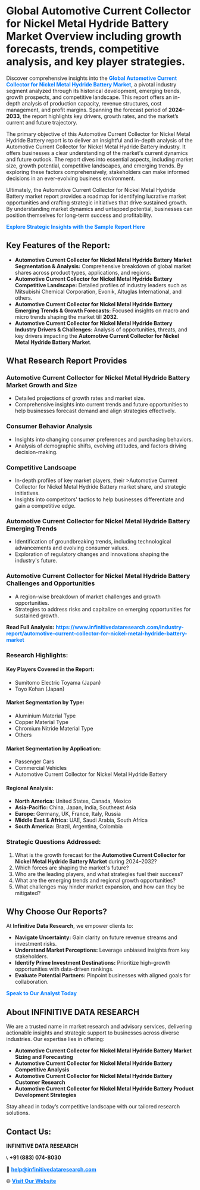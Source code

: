 <h1>Global Automotive Current Collector for Nickel Metal Hydride Battery Market Overview including growth forecasts, trends, competitive analysis, and key player strategies.</h1>
<p>
Discover comprehensive insights into the 
<a href="https://www.infinitivedataresearch.com/industry-report/automotive-current-collector-for-nickel-metal-hydride-battery-market" rel="dofollow" style="color: #007BFF; text-decoration: none;"><strong>Global Automotive Current Collector for Nickel Metal Hydride Battery Market</strong></a>, a pivotal industry segment analyzed through its historical development, emerging trends, growth prospects, and competitive landscape. This report offers an in-depth analysis of production capacity, revenue structures, cost management, and profit margins. Spanning the forecast period of <strong>2024–2033</strong>, the report highlights key drivers, growth rates, and the market’s current and future trajectory.
</p>
<p>
The primary objective of this Automotive Current Collector for Nickel Metal Hydride Battery report is to deliver an insightful and in-depth analysis of the Automotive Current Collector for Nickel Metal Hydride Battery industry. It offers businesses a clear understanding of the market's current dynamics and future outlook. The report dives into essential aspects, including market size, growth potential, competitive landscapes, and emerging trends. By exploring these factors comprehensively, stakeholders can make informed decisions in an ever-evolving business environment.
</p>
<p>
Ultimately, the Automotive Current Collector for Nickel Metal Hydride Battery market report provides a roadmap for identifying lucrative market opportunities and crafting strategic initiatives that drive sustained growth. By understanding market dynamics and untapped potential, businesses can position themselves for long-term success and profitability.
</p>
<p>
<a href="https://www.infinitivedataresearch.com/request-sample/reportId=110870" style="color: #007BFF; text-decoration: none;"><strong>Explore Strategic Insights with the Sample Report Here</strong></a>
</p>

<h2>Key Features of the Report:</h2>
<ul>
<li><strong>Automotive Current Collector for Nickel Metal Hydride Battery Market Segmentation & Analysis:</strong> Comprehensive breakdown of global market shares across product types, applications, and regions.</li>
<li><strong>Automotive Current Collector for Nickel Metal Hydride Battery Competitive Landscape:</strong> Detailed profiles of industry leaders such as Mitsubishi Chemical Corporation, Evonik, Altuglas International, and others.</li>
<li><strong>Automotive Current Collector for Nickel Metal Hydride Battery Emerging Trends & Growth Forecasts:</strong> Focused insights on macro and micro trends shaping the market till <strong>2032</strong>.</li>
<li><strong>Automotive Current Collector for Nickel Metal Hydride Battery Industry Drivers & Challenges:</strong> Analysis of opportunities, threats, and key drivers impacting the <strong>Automotive Current Collector for Nickel Metal Hydride Battery Market</strong>.</li>
</ul>

<h2>What Research Report Provides</h2>
<h3>Automotive Current Collector for Nickel Metal Hydride Battery Market Growth and Size</h3>
<ul>
<li>Detailed projections of growth rates and market size.</li>
<li>Comprehensive insights into current trends and future opportunities to help businesses forecast demand and align strategies effectively.</li>
</ul>

<h3>Consumer Behavior Analysis</h3>
<ul>
<li>Insights into changing consumer preferences and purchasing behaviors.</li>
<li>Analysis of demographic shifts, evolving attitudes, and factors driving decision-making.</li>
</ul>

<h3>Competitive Landscape</h3>
<ul>
<li>In-depth profiles of key market players, their >Automotive Current Collector for Nickel Metal Hydride Battery market share, and strategic initiatives.</li>
<li>Insights into competitors' tactics to help businesses differentiate and gain a competitive edge.</li>
</ul>

<h3>Automotive Current Collector for Nickel Metal Hydride Battery Emerging Trends</h3>
<ul>
<li>Identification of groundbreaking trends, including technological advancements and evolving consumer values.</li>
<li>Exploration of regulatory changes and innovations shaping the industry's future.</li>
</ul>

<h3>Automotive Current Collector for Nickel Metal Hydride Battery Challenges and Opportunities</h3>
<ul>
<li>A region-wise breakdown of market challenges and growth opportunities.</li>
<li>Strategies to address risks and capitalize on emerging opportunities for sustained growth.</li>
</ul>
<p><strong>Read Full Analysis:</strong> <a href="https://www.infinitivedataresearch.com/industry-report/automotive-current-collector-for-nickel-metal-hydride-battery-market" rel="dofollow" style="color: #007BFF; text-decoration: none;"><strong>https://www.infinitivedataresearch.com/industry-report/automotive-current-collector-for-nickel-metal-hydride-battery-market</strong></a></p>
<h3>Research Highlights:</h3>
<h4>Key Players Covered in the Report:</h4>
<ul><li>Sumitomo Electric Toyama (Japan)</li><li>Toyo Kohan (Japan)</li></ul>
<h4>Market Segmentation by Type:</h4>
<ul><li>Aluminium Material Type</li><li>Copper Material Type</li><li>Chromium Nitride Material Type</li><li>Others</li></ul>
<h4>Market Segmentation by Application:</h4>
<ul><li>Passenger Cars</li><li>Commercial Vehicles</li><li>Automotive Current Collector for Nickel Metal Hydride Battery</li></ul>

<h4>Regional Analysis:</h4>
<ul>
<li><strong>North America:</strong> United States, Canada, Mexico</li>
<li><strong>Asia-Pacific:</strong> China, Japan, India, Southeast Asia</li>
<li><strong>Europe:</strong> Germany, UK, France, Italy, Russia</li>
<li><strong>Middle East & Africa:</strong> UAE, Saudi Arabia, South Africa</li>
<li><strong>South America:</strong> Brazil, Argentina, Colombia</li>
</ul>

<h3>Strategic Questions Addressed:</h3>
<ol>
<li>What is the growth forecast for the <strong>Automotive Current Collector for Nickel Metal Hydride Battery Market</strong> during 2024–2032?</li>
<li>Which forces are shaping the market's future?</li>
<li>Who are the leading players, and what strategies fuel their success?</li>
<li>What are the emerging trends and regional growth opportunities?</li>
<li>What challenges may hinder market expansion, and how can they be mitigated?</li>
</ol>

<h2>Why Choose Our Reports?</h2>
<p>At <strong>Infinitive Data Research</strong>, we empower clients to:</p>
<ul>
<li><strong>Navigate Uncertainty:</strong> Gain clarity on future revenue streams and investment risks.</li>
<li><strong>Understand Market Perceptions:</strong> Leverage unbiased insights from key stakeholders.</li>
<li><strong>Identify Prime Investment Destinations:</strong> Prioritize high-growth opportunities with data-driven rankings.</li>
<li><strong>Evaluate Potential Partners:</strong> Pinpoint businesses with aligned goals for collaboration.</li>
</ul>
<p><a href="https://www.infinitivedataresearch.com/industry-report/automotive-current-collector-for-nickel-metal-hydride-battery-market" rel="dofollow" style="color: #007BFF; text-decoration: none;"><strong>Speak to Our Analyst Today</strong></a></p>

<h2>About INFINITIVE DATA RESEARCH</h2>
<p>We are a trusted name in market research and advisory services, delivering actionable insights and strategic support to businesses across diverse industries. Our expertise lies in offering:</p>
<ul>
<li><strong>Automotive Current Collector for Nickel Metal Hydride Battery Market Sizing and Forecasting</strong></li>
<li><strong>Automotive Current Collector for Nickel Metal Hydride Battery Competitive Analysis</strong></li>
<li><strong>Automotive Current Collector for Nickel Metal Hydride Battery Customer Research</strong></li>
<li><strong>Automotive Current Collector for Nickel Metal Hydride Battery Product Development Strategies</strong></li>
</ul>
<p>Stay ahead in today’s competitive landscape with our tailored research solutions.</p>

<h2>Contact Us:</h2>
<p><strong>INFINITIVE DATA RESEARCH</strong></p>
<p>📞 <strong>+91 (883) 074-8030</strong></p>
<p>📧 <strong><a href="mailto:help@infinitivedataresearch.com" style="color: #007BFF;">help@infinitivedataresearch.com</a></strong></p>
<p>🌐 <strong><a href="https://www.infinitivedataresearch.com" rel="dofollow" style="color: #007BFF;">Visit Our Website</a></strong></p>